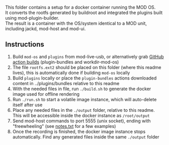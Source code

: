 This folder contains a setup for a docker container running the MOD OS.  
It converts the rootfs generated by buildroot and integrated the plugins built using mod-plugin-builder.  
The result is a container with the OS/system identical to a MOD unit, including jackd, mod-host and mod-ui.

## Instructions

1. Build `mod-os` and `plugins` from mod-live-usb, or alternatively grab [GitHub action builds](https://github.com/moddevices/mod-live-usb/actions/workflows/build.yml) (plugin-bundles and workdir-mod-os)
2. The file `rootfs.ext2` should be placed on this folder (where this readme lives), this is automatically done if building `mod-os` locally
3. Build `plugins` locally or place the `plugin-bundles` actions downloaded content in ../plugins/bundles relative to this readme
4. With the needed files in file, run `./build.sh` to generate the docker image used for offline rendering
5. Run `./run.sh` to start a volatile image instance, which will auto-delete itself after use
6. Place any needed files in the `./output` folder, relative to this readme. This will be accessible inside the docker instance as `/root/output`
7. Send mod-host commands to port 5555 (unix socket), ending with "freewheeling" (see [notes.txt](notes.txt) for a few examples)
8. Once the recording is finished, the docker image instance stops automatically. Find any generated files inside the same `./output` folder
